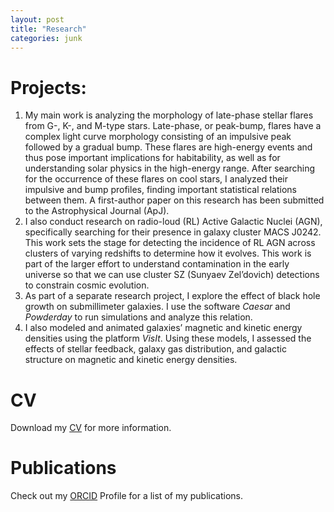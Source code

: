 ```yaml
---
layout: post 
title: "Research"
categories: junk
---
```

 
# Projects:
1. My main work is analyzing the morphology of late-phase stellar flares from G-, K-, and M-type stars. Late-phase, or peak-bump, flares have a complex light curve morphology consisting of an impulsive peak followed by a gradual bump. These flares are high-energy events and thus pose important implications for habitability, as well as for understanding solar physics in the high-energy range. After searching for the occurrence of these flares on cool stars, I analyzed their impulsive and bump profiles, finding important statistical relations between them. A first-author paper on this research has been submitted to the Astrophysical Journal (ApJ).
2. I also conduct research on radio-loud (RL) Active Galactic Nuclei (AGN), specifically searching for their presence in galaxy cluster MACS J0242. This work sets the stage for detecting the incidence of RL AGN across clusters of varying redshifts to determine how it evolves. This work is part of the larger effort to understand contamination in the early universe so that we can use cluster SZ (Sunyaev Zel’dovich) detections to constrain cosmic evolution.
3. As part of a separate research project, I explore the effect of black hole growth on submillimeter galaxies. I use the software _Caesar_ and _Powderday_ to run simulations and analyze this relation. 
4. I also modeled and animated galaxies’ magnetic and kinetic energy densities using the platform _VisIt_. Using these models, I assessed the effects of stellar feedback, galaxy gas distribution, and galactic structure on magnetic and kinetic energy densities.

# CV
Download my [CV][cvLink] for more information.

# Publications
Check out my [ORCID][orcidLink] Profile for a list of my publications. 

[orcidLink]: https://orcid.org/0009-0008-0072-120X 
[cvLink]: https://deniseyudovich.github.io/download/cv.pdf


